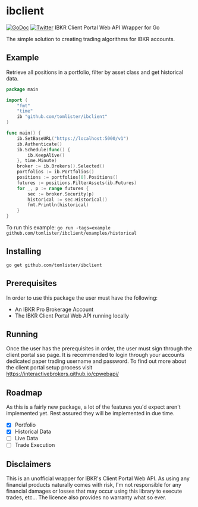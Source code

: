 # ibclient
[![GoDoc](https://img.shields.io/badge/godoc-ibclient-007d9c)](https://pkg.go.dev/github.com/tomlister/ibclient)
[![Twitter](https://img.shields.io/twitter/url?style=social&url=https%3A%2F%2Fgithub.com%2Ftomlister%2Fibclient)](https://twitter.com/intent/tweet?text=Wow:&url=https%3A%2F%2Fgithub.com%2Ftomlister%2Fibclient)
IBKR Client Portal Web API Wrapper for Go

The simple solution to creating trading algorithms for IBKR accounts.

## Example
Retrieve all positions in a portfolio, filter by asset class and get historical data.
```go
package main

import (
	"fmt"
	"time"
	ib "github.com/tomlister/ibclient"
)

func main() {
  	ib.SetBaseURL("https://localhost:5000/v1")
	ib.Authenticate()
	ib.Schedule(func() {
		ib.KeepAlive()
	}, time.Minute)
	broker := ib.Brokers().Selected()
	portfolios := ib.Portfolios()
	positions := portfolios[0].Positions()
	futures := positions.FilterAssets(ib.Futures)
	for _, p := range futures {
		sec := broker.Security(p)
		historical := sec.Historical()
		fmt.Println(historical)
	}
}
```
To run this example: `go run -tags=example github.com/tomlister/ibclient/examples/historical`

## Installing
`go get github.com/tomlister/ibclient`

## Prerequisites
In order to use this package the user must have the following:
- An IBKR Pro Brokerage Account
- The IBKR Client Portal Web API running locally

## Running
Once the user has the prerequisites in order, the user must sign through the client portal sso page.
It is recommended to login through your accounts dedicated paper trading username and password.
To find out more about the client portal setup process visit https://interactivebrokers.github.io/cpwebapi/

## Roadmap
As this is a fairly new package, a lot of the features you'd expect aren't implemented yet.
Rest assured they will be implemented in due time.
- [x] Portfolio
- [x] Historical Data
- [ ] Live Data
- [ ] Trade Execution

## Disclaimers
This is an unofficial wrapper for IBKR's Client Portal Web API.
As using any financial products naturally comes with risk, I'm not responsible for any financial damages or losses that may occur using this library to execute trades, etc...
The licence also provides no warranty what so ever.
